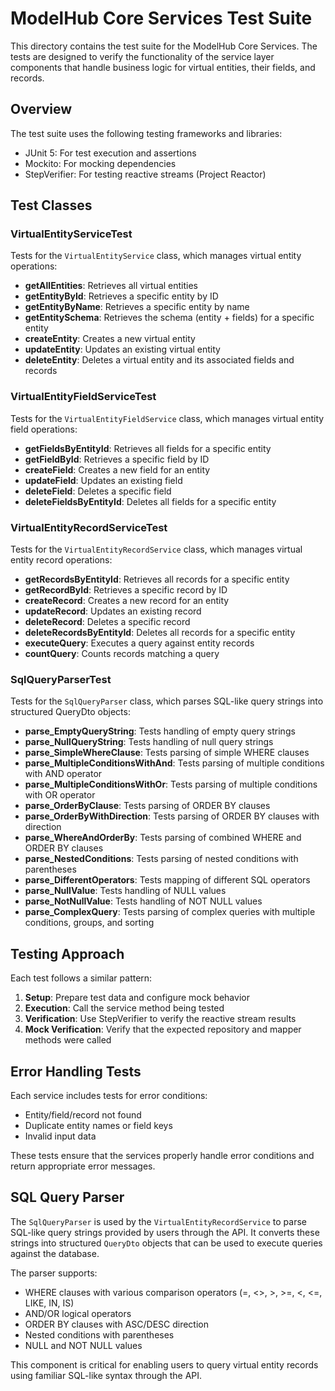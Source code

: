 # ModelHub Core Services Test Suite

This directory contains the test suite for the ModelHub Core Services. The tests are designed to verify the functionality of the service layer components that handle business logic for virtual entities, their fields, and records.

## Overview

The test suite uses the following testing frameworks and libraries:
- JUnit 5: For test execution and assertions
- Mockito: For mocking dependencies
- StepVerifier: For testing reactive streams (Project Reactor)

## Test Classes

### VirtualEntityServiceTest

Tests for the `VirtualEntityService` class, which manages virtual entity operations:

- **getAllEntities**: Retrieves all virtual entities
- **getEntityById**: Retrieves a specific entity by ID
- **getEntityByName**: Retrieves a specific entity by name
- **getEntitySchema**: Retrieves the schema (entity + fields) for a specific entity
- **createEntity**: Creates a new virtual entity
- **updateEntity**: Updates an existing virtual entity
- **deleteEntity**: Deletes a virtual entity and its associated fields and records

### VirtualEntityFieldServiceTest

Tests for the `VirtualEntityFieldService` class, which manages virtual entity field operations:

- **getFieldsByEntityId**: Retrieves all fields for a specific entity
- **getFieldById**: Retrieves a specific field by ID
- **createField**: Creates a new field for an entity
- **updateField**: Updates an existing field
- **deleteField**: Deletes a specific field
- **deleteFieldsByEntityId**: Deletes all fields for a specific entity

### VirtualEntityRecordServiceTest

Tests for the `VirtualEntityRecordService` class, which manages virtual entity record operations:

- **getRecordsByEntityId**: Retrieves all records for a specific entity
- **getRecordById**: Retrieves a specific record by ID
- **createRecord**: Creates a new record for an entity
- **updateRecord**: Updates an existing record
- **deleteRecord**: Deletes a specific record
- **deleteRecordsByEntityId**: Deletes all records for a specific entity
- **executeQuery**: Executes a query against entity records
- **countQuery**: Counts records matching a query

### SqlQueryParserTest

Tests for the `SqlQueryParser` class, which parses SQL-like query strings into structured QueryDto objects:

- **parse_EmptyQueryString**: Tests handling of empty query strings
- **parse_NullQueryString**: Tests handling of null query strings
- **parse_SimpleWhereClause**: Tests parsing of simple WHERE clauses
- **parse_MultipleConditionsWithAnd**: Tests parsing of multiple conditions with AND operator
- **parse_MultipleConditionsWithOr**: Tests parsing of multiple conditions with OR operator
- **parse_OrderByClause**: Tests parsing of ORDER BY clauses
- **parse_OrderByWithDirection**: Tests parsing of ORDER BY clauses with direction
- **parse_WhereAndOrderBy**: Tests parsing of combined WHERE and ORDER BY clauses
- **parse_NestedConditions**: Tests parsing of nested conditions with parentheses
- **parse_DifferentOperators**: Tests mapping of different SQL operators
- **parse_NullValue**: Tests handling of NULL values
- **parse_NotNullValue**: Tests handling of NOT NULL values
- **parse_ComplexQuery**: Tests parsing of complex queries with multiple conditions, groups, and sorting

## Testing Approach

Each test follows a similar pattern:
1. **Setup**: Prepare test data and configure mock behavior
2. **Execution**: Call the service method being tested
3. **Verification**: Use StepVerifier to verify the reactive stream results
4. **Mock Verification**: Verify that the expected repository and mapper methods were called

## Error Handling Tests

Each service includes tests for error conditions:
- Entity/field/record not found
- Duplicate entity names or field keys
- Invalid input data

These tests ensure that the services properly handle error conditions and return appropriate error messages.

## SQL Query Parser

The `SqlQueryParser` is used by the `VirtualEntityRecordService` to parse SQL-like query strings provided by users through the API. It converts these strings into structured `QueryDto` objects that can be used to execute queries against the database.

The parser supports:
- WHERE clauses with various comparison operators (=, <>, >, >=, <, <=, LIKE, IN, IS)
- AND/OR logical operators
- ORDER BY clauses with ASC/DESC direction
- Nested conditions with parentheses
- NULL and NOT NULL values

This component is critical for enabling users to query virtual entity records using familiar SQL-like syntax through the API.
